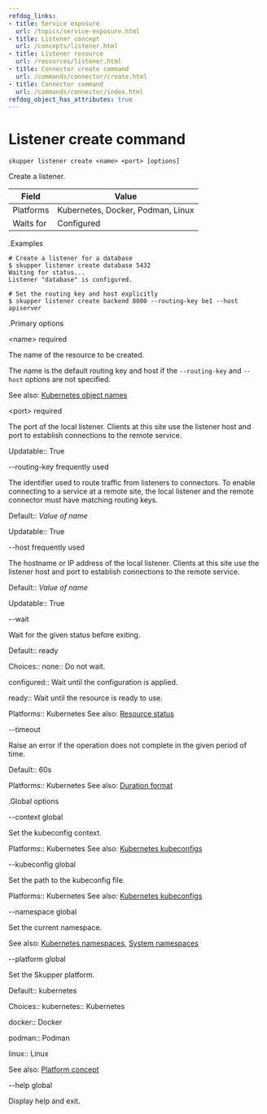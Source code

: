 ```yaml
---
refdog_links:
- title: Service exposure
  url: /topics/service-exposure.html
- title: Listener concept
  url: /concepts/listener.html
- title: Listener resource
  url: /resources/listener.html
- title: Connector create command
  url: /commands/connector/create.html
- title: Connector command
  url: /commands/connector/index.html
refdog_object_has_attributes: true
---
```


# Listener create command

~~~ shell
skupper listener create <name> <port> [options]
~~~

Create a listener.

| Field       | Value |
|------------|-------|
| Platforms  | Kubernetes, Docker, Podman, Linux |
| Waits for  | Configured |

.Examples

~~~ console
# Create a listener for a database
$ skupper listener create database 5432
Waiting for status...
Listener "database" is configured.

# Set the routing key and host explicitly
$ skupper listener create backend 8080 --routing-key be1 --host apiserver
~~~

.Primary options

&lt;name&gt;
required

The name of the resource to be created.


The name is the default routing key and host if the
`--routing-key` and `--host` options are not specified.

See also: [Kubernetes object names](https://kubernetes.io/docs/concepts/overview/working-with-objects/names/)

&lt;port&gt;
required

The port of the local listener.  Clients at this site use
the listener host and port to establish connections to
the remote service.

Updatable:: True

--routing-key
frequently used

The identifier used to route traffic from listeners to
connectors.  To enable connecting to a service at a
remote site, the local listener and the remote connector
must have matching routing keys.

Default:: <em>Value of name</em>

Updatable:: True

--host
frequently used

The hostname or IP address of the local listener.  Clients
at this site use the listener host and port to
establish connections to the remote service.

Default:: <em>Value of name</em>

Updatable:: True

--wait

Wait for the given status before exiting.

Default:: ready

Choices:: none:: Do not wait.

configured:: Wait until the configuration is applied.

ready:: Wait until the resource is ready to use.

Platforms:: Kubernetes
See also: [Resource status]({{site_prefix}}/topics/resource-status.html)

--timeout

Raise an error if the operation does not complete in the given
period of time.

Default:: 60s

Platforms:: Kubernetes
See also: [Duration format](https://pkg.go.dev/time#ParseDuration)

.Global options

--context
global

Set the kubeconfig context.

Platforms:: Kubernetes
See also: [Kubernetes kubeconfigs](https://kubernetes.io/docs/concepts/configuration/organize-cluster-access-kubeconfig/)

--kubeconfig
global

Set the path to the kubeconfig file.

Platforms:: Kubernetes
See also: [Kubernetes kubeconfigs](https://kubernetes.io/docs/concepts/configuration/organize-cluster-access-kubeconfig/)

--namespace
global

Set the current namespace.

See also: [Kubernetes namespaces](https://kubernetes.io/docs/concepts/overview/working-with-objects/namespaces/), [System namespaces]({{site_prefix}}/topics/system-namespaces.html)

--platform
global

Set the Skupper platform.

<!-- You can also use the `SKUPPER_PLATFORM` environment variable. -->

Default:: kubernetes

Choices:: kubernetes:: Kubernetes

docker:: Docker

podman:: Podman

linux:: Linux

See also: [Platform concept]({{site_prefix}}/concepts/platform.html)

--help
global

Display help and exit.


